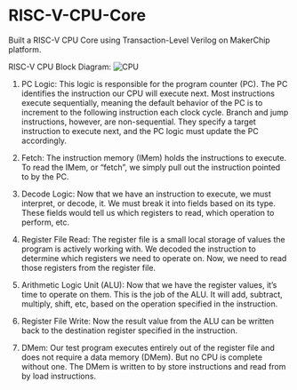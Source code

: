 # RISC-V-CPU-Core
Built a RISC-V CPU Core using Transaction-Level Verilog on MakerChip platform. 



RISC-V CPU Block Diagram:
![CPU](https://github.com/user-attachments/assets/541a09ac-781a-4ee2-a012-331334622573)

1. PC Logic: This logic is responsible for the program counter (PC). The PC identifies the instruction our CPU will execute next. Most instructions execute sequentially, meaning the default behavior of the PC is to increment to the following instruction each clock cycle. Branch and jump instructions, however, are non-sequential. They specify a target instruction to execute next, and the PC logic must update the PC accordingly.

2. Fetch: The instruction memory (IMem) holds the instructions to execute. To read the IMem, or “fetch”, we simply pull out the instruction pointed to by the PC.

3. Decode Logic: Now that we have an instruction to execute, we must interpret, or decode, it. We must break it into fields based on its type. These fields would tell us which registers to read, which operation to perform, etc.

4. Register File Read: The register file is a small local storage of values the program is actively working with. We decoded the instruction to determine which registers we need to operate on. Now, we need to read those registers from the register file.

5. Arithmetic Logic Unit (ALU): Now that we have the register values, it’s time to operate on them. This is the job of the ALU. It will add, subtract, multiply, shift, etc, based on the operation specified in the instruction.

6. Register File Write: Now the result value from the ALU can be written back to the destination register specified in the instruction.

7. DMem: Our test program executes entirely out of the register file and does not require a data memory (DMem). But no CPU is complete without one. The DMem is written to by store instructions and read from by load instructions.

